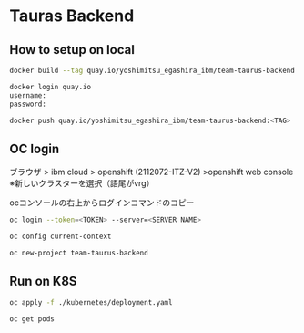 # Tauras Backend

## How to setup on local

```sh
docker build --tag quay.io/yoshimitsu_egashira_ibm/team-taurus-backend:<TAG> --no-cache .

docker login quay.io
username:
password:

docker push quay.io/yoshimitsu_egashira_ibm/team-taurus-backend:<TAG>
```

## OC login
ブラウザ > ibm cloud > openshift (2112072-ITZ-V2) >openshift web console
※新しいクラスターを選択（語尾がvrg）

ocコンソールの右上からログインコマンドのコピー

```sh
oc login --token=<TOKEN> --server=<SERVER NAME>

oc config current-context

oc new-project team-taurus-backend

```

## Run on K8S

```sh
oc apply -f ./kubernetes/deployment.yaml

oc get pods

```
